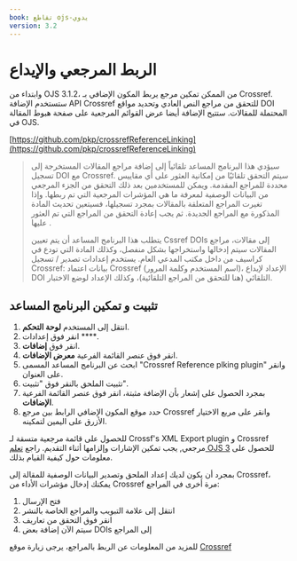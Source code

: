 ```yaml
---
book: تقاطع ojs-يدوي
version: 3.2
---
```


# الربط المرجعي والإيداع

وابتداء من OJS 3.1.2، من الممكن تمكين مرجع يربط المكون الإضافي بـ Crossref. ستستخدم الإضافة API Crossref للتحقق من مراجع النص العادي وتحديد مواقع DOI المحتملة للمقالات. ستتيح الإضافة أيضا عرض القوائم المرجعية على صفحة هبوط المقالة في OJS.

[https://github.com/pkp/crossrefReferenceLinking](https://github.com/pkp/crossrefReferenceLinking)
> سيؤدي هذا البرنامج المساعد تلقائياً إلى إضافة مراجع المقالات المستخرجة إلى تسجيل DOI مع Crossref. سيتم التحقق تلقائيًا من إمكانية العثور على أي مقاييس محددة للمراجع المقدمة. ويمكن للمستخدمين بعد ذلك التحقق من الجزء المرجعي من البيانات الوصفية لمعرفة ما هي المؤشرات المرجعية التي تم ربطها. وإذا تغيرت المراجع المتعلقة بالمقالات بمجرد تسجيلها، فسيتعين تحديث المادة المذكورة مع المراجع الجديدة. ثم يجب إعادة التحقق من المراجع التي تم العثور عليها .
> 
> يتطلب هذا البرنامج المساعد أن يتم تعيين Cssref DOIs إلى مقالات، مراجع المقالات سيتم إدخالها واستخراجها بشكل منفصل، وكذلك المادة التي تودع في كراسيف من داخل مكتب المدعي العام. يستخدم إعدادات تصدير / تسجيل Crossref: بيانات اعتماد Crossref (اسم المستخدم وكلمة المرور)، الإعداد لإيداع DOI التلقائي (هنا للتحقق من المراجع التلقائية)، وكذلك الإعداد لوضع الاختبار.

## تثبيت و تمكين البرنامج المساعد

1. انتقل إلى المستخدم **لوحة التحكم**.
2. انقر فوق إعدادات ****.
3. انقر فوق **إضافات**.
4. انقر فوق عنصر القائمة الفرعية **معرض الإضافات**.
5. ابحث عن البرنامج المساعد المسمى "Crossref Reference plking plugin" وانقر على العنوان.
6. تثبيت الملحق بالنقر فوق "تثبيت".
7. بمجرد الحصول على إشعار بأن الإضافة مثبتة، انقر فوق عنصر القائمة الفرعية **الإضافات**.
8. حدد موقع المكون الإضافي الرابط بين مرجع Crossref وانقر على مربع الاختيار الأزرق على اليمين لتمكينه.

للحصول على قائمة مرجعية متسقة لـ Crossf's XML Export plugin و Crossref مرجعي, يجب تمكين الإشارات وإلزامها أثناء التقديم. راجع [تعلم OJS 3](https://docs.pkp.sfu.ca/learning-ojs/en/production-publication#extract-and-save-references) للحصول على معلومات حول كيفية القيام بذلك.

بمجرد أن يكون لديك إعداد الملحق وتصدير البيانات الوصفية للمقالة إلى Crossref، يمكنك إدخال مؤشرات الأداء من Crossref مرة أخرى في المراجع:

1. فتح الإرسال
2. انتقل إلى علامة التبويب والمراجع الخاصة بالنشر
3. انقر فوق التحقق من تعاريف
4. سيتم الآن إضافة بعض DOIs إلى المراجع

للمزيد من المعلومات عن الربط بالمراجع، يرجى زيارة موقع [Crossref](https://www.crossref.org/education/reference-linking/)
